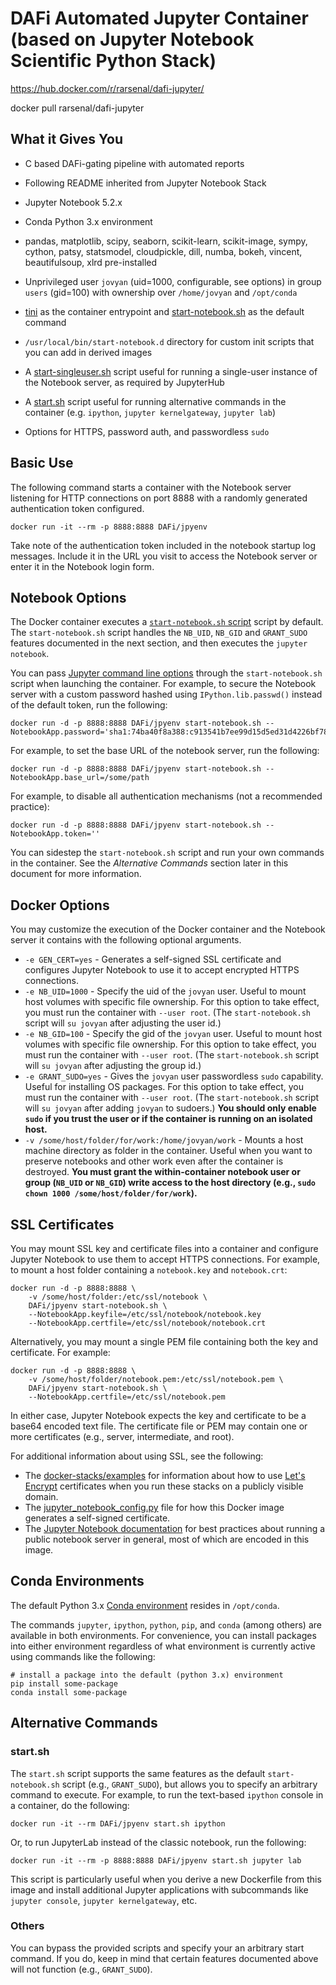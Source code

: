 
# DAFi Automated Jupyter Container (based on Jupyter Notebook Scientific Python Stack)

https://hub.docker.com/r/rarsenal/dafi-jupyter/

docker pull rarsenal/dafi-jupyter


## What it Gives You

* C based DAFi-gating pipeline with automated reports

* Following README inherited from Jupyter Notebook Stack 
* Jupyter Notebook 5.2.x
* Conda Python 3.x environment
* pandas, matplotlib, scipy, seaborn, scikit-learn, scikit-image, sympy, cython, patsy, statsmodel, cloudpickle, dill, numba, bokeh, vincent, beautifulsoup, xlrd pre-installed
* Unprivileged user `jovyan` (uid=1000, configurable, see options) in group `users` (gid=100) with ownership over `/home/jovyan` and `/opt/conda`
* [tini](https://github.com/krallin/tini) as the container entrypoint and [start-notebook.sh](../base-notebook/start-notebook.sh) as the default command
* `/usr/local/bin/start-notebook.d` directory for custom init scripts that you can add in derived images
* A [start-singleuser.sh](../base-notebook/start-singleuser.sh) script useful for running a single-user instance of the Notebook server, as required by JupyterHub
* A [start.sh](../base-notebook/start.sh) script useful for running alternative commands in the container (e.g. `ipython`, `jupyter kernelgateway`, `jupyter lab`)
* Options for HTTPS, password auth, and passwordless `sudo`

## Basic Use

The following command starts a container with the Notebook server listening for HTTP connections on port 8888 with a randomly generated authentication token configured.

```
docker run -it --rm -p 8888:8888 DAFi/jpyenv
```

Take note of the authentication token included in the notebook startup log messages. Include it in the URL you visit to access the Notebook server or enter it in the Notebook login form.

## Notebook Options

The Docker container executes a [`start-notebook.sh` script](../base-notebook/start-notebook.sh) script by default. The `start-notebook.sh` script handles the `NB_UID`, `NB_GID` and `GRANT_SUDO` features documented in the next section, and then executes the `jupyter notebook`.

You can pass [Jupyter command line options](https://jupyter.readthedocs.io/en/latest/projects/jupyter-command.html) through the `start-notebook.sh` script when launching the container. For example, to secure the Notebook server with a custom password hashed using `IPython.lib.passwd()` instead of the default token, run the following:

```
docker run -d -p 8888:8888 DAFi/jpyenv start-notebook.sh --NotebookApp.password='sha1:74ba40f8a388:c913541b7ee99d15d5ed31d4226bf7838f83a50e'
```

For example, to set the base URL of the notebook server, run the following:

```
docker run -d -p 8888:8888 DAFi/jpyenv start-notebook.sh --NotebookApp.base_url=/some/path
```

For example, to disable all authentication mechanisms (not a recommended practice):

```
docker run -d -p 8888:8888 DAFi/jpyenv start-notebook.sh --NotebookApp.token=''
```

You can sidestep the `start-notebook.sh` script and run your own commands in the container. See the *Alternative Commands* section later in this document for more information.


## Docker Options

You may customize the execution of the Docker container and the Notebook server it contains with the following optional arguments.

* `-e GEN_CERT=yes` - Generates a self-signed SSL certificate and configures Jupyter Notebook to use it to accept encrypted HTTPS connections.
* `-e NB_UID=1000` - Specify the uid of the `jovyan` user. Useful to mount host volumes with specific file ownership. For this option to take effect, you must run the container with `--user root`. (The `start-notebook.sh` script will `su jovyan` after adjusting the user id.)
* `-e NB_GID=100` - Specify the gid of the `jovyan` user. Useful to mount host volumes with specific file ownership. For this option to take effect, you must run the container with `--user root`. (The `start-notebook.sh` script will `su jovyan` after adjusting the group id.)
* `-e GRANT_SUDO=yes` - Gives the `jovyan` user passwordless `sudo` capability. Useful for installing OS packages. For this option to take effect, you must run the container with `--user root`. (The `start-notebook.sh` script will `su jovyan` after adding `jovyan` to sudoers.) **You should only enable `sudo` if you trust the user or if the container is running on an isolated host.**
* `-v /some/host/folder/for/work:/home/jovyan/work` - Mounts a host machine directory as folder in the container. Useful when you want to preserve notebooks and other work even after the container is destroyed. **You must grant the within-container notebook user or group (`NB_UID` or `NB_GID`) write access to the host directory (e.g., `sudo chown 1000 /some/host/folder/for/work`).**

## SSL Certificates

You may mount SSL key and certificate files into a container and configure Jupyter Notebook to use them to accept HTTPS connections. For example, to mount a host folder containing a `notebook.key` and `notebook.crt`:

```
docker run -d -p 8888:8888 \
    -v /some/host/folder:/etc/ssl/notebook \
    DAFi/jpyenv start-notebook.sh \
    --NotebookApp.keyfile=/etc/ssl/notebook/notebook.key
    --NotebookApp.certfile=/etc/ssl/notebook/notebook.crt
```

Alternatively, you may mount a single PEM file containing both the key and certificate. For example:

```
docker run -d -p 8888:8888 \
    -v /some/host/folder/notebook.pem:/etc/ssl/notebook.pem \
    DAFi/jpyenv start-notebook.sh \
    --NotebookApp.certfile=/etc/ssl/notebook.pem
```

In either case, Jupyter Notebook expects the key and certificate to be a base64 encoded text file. The certificate file or PEM may contain one or more certificates (e.g., server, intermediate, and root).

For additional information about using SSL, see the following:

* The [docker-stacks/examples](https://github.com/jupyter/docker-stacks/tree/master/examples) for information about how to use [Let's Encrypt](https://letsencrypt.org/) certificates when you run these stacks on a publicly visible domain.
* The [jupyter_notebook_config.py](jupyter_notebook_config.py) file for how this Docker image generates a self-signed certificate.
* The [Jupyter Notebook documentation](https://jupyter-notebook.readthedocs.io/en/latest/public_server.html#using-ssl-for-encrypted-communication) for best practices about running a public notebook server in general, most of which are encoded in this image.


## Conda Environments

The default Python 3.x [Conda environment](http://conda.pydata.org/docs/using/envs.html) resides in `/opt/conda`. 

The commands `jupyter`, `ipython`, `python`, `pip`, and `conda` (among others) are available in both environments. For convenience, you can install packages into either environment regardless of what environment is currently active using commands like the following:

```
# install a package into the default (python 3.x) environment
pip install some-package
conda install some-package
```


## Alternative Commands


### start.sh

The `start.sh` script supports the same features as the default `start-notebook.sh` script (e.g., `GRANT_SUDO`), but allows you to specify an arbitrary command to execute. For example, to run the text-based `ipython` console in a container, do the following:

```
docker run -it --rm DAFi/jpyenv start.sh ipython
```

Or, to run JupyterLab instead of the classic notebook, run the following:

```
docker run -it --rm -p 8888:8888 DAFi/jpyenv start.sh jupyter lab
```

This script is particularly useful when you derive a new Dockerfile from this image and install additional Jupyter applications with subcommands like `jupyter console`, `jupyter kernelgateway`, etc.

### Others

You can bypass the provided scripts and specify your an arbitrary start command. If you do, keep in mind that certain features documented above will not function (e.g., `GRANT_SUDO`).
